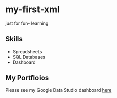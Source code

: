 # my-first-xml
just for fun- learning

## Skills

- Spreadsheets
- SQL Databases
- Dashboard

## My Portfloios
Please see my Google Data Studio dashboard [here](https://datastudio.google.com/s/rmDJiSlwzNs)
